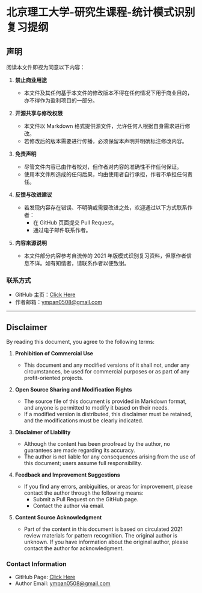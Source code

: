 # 北京理工大学-研究生课程-统计模式识别 复习提纲

## 声明

阅读本文件即视为同意以下内容：

1. **禁止商业用途**
   - 本文件及其任何基于本文件的修改版本不得在任何情况下用于商业目的，亦不得作为盈利项目的一部分。

2. **开源共享与修改权限**
   - 本文件以 Markdown 格式提供源文件，允许任何人根据自身需求进行修改。
   - 若修改后的版本需要进行传播，必须保留本声明并明确标注修改内容。

3. **免责声明**
   - 尽管文件内容已由作者校对，但作者对内容的准确性不作任何保证。
   - 使用本文件所造成的任何后果，均由使用者自行承担，作者不承担任何责任。

4. **反馈与改进建议**
   - 若发现内容存在错误、不明确或需要改进之处，欢迎通过以下方式联系作者：
     - 在 GitHub 页面提交 Pull Request。
     - 通过电子邮件联系作者。

5. **内容来源说明**
   - 本文件部分内容参考自流传的 2021 年版模式识别复习资料，但原作者信息不详。如有知情者，请联系作者以便致谢。

### 联系方式
- GitHub 主页：[Click Here](https://github.com/ympan0508/bit-statistical-pattern-recognition)
- 作者邮箱：[ympan0508@gmail.com](mailto:ympan0508@gmail.com)

---

## Disclaimer

By reading this document, you agree to the following terms:

1. **Prohibition of Commercial Use**
   - This document and any modified versions of it shall not, under any circumstances, be used for commercial purposes or as part of any profit-oriented projects.

2. **Open Source Sharing and Modification Rights**
   - The source file of this document is provided in Markdown format, and anyone is permitted to modify it based on their needs.
   - If a modified version is distributed, this disclaimer must be retained, and the modifications must be clearly indicated.

3. **Disclaimer of Liability**
   - Although the content has been proofread by the author, no guarantees are made regarding its accuracy.
   - The author is not liable for any consequences arising from the use of this document; users assume full responsibility.

4. **Feedback and Improvement Suggestions**
   - If you find any errors, ambiguities, or areas for improvement, please contact the author through the following means:
     - Submit a Pull Request on the GitHub page.
     - Contact the author via email.

5. **Content Source Acknowledgment**
   - Part of the content in this document is based on circulated 2021 review materials for pattern recognition. The original author is unknown. If you have information about the original author, please contact the author for acknowledgment.

### Contact Information
- GitHub Page: [Click Here](https://github.com/ympan0508/bit-statistical-pattern-recognition)
- Author Email: [ympan0508@gmail.com](mailto:ympan0508@gmail.com)
